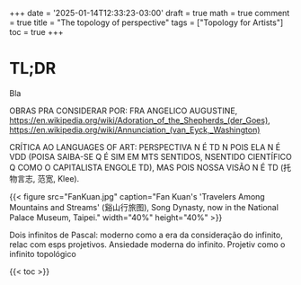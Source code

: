 +++
date = '2025-01-14T12:33:23-03:00'
draft = true
math = true
comment = true
title = "The topology of perspective"
tags = ["Topology for Artists"]
toc = true
+++

# TL;DR

Bla

OBRAS PRA CONSIDERAR POR: FRA ANGELICO AUGUSTINE, https://en.wikipedia.org/wiki/Adoration_of_the_Shepherds_(der_Goes), https://en.wikipedia.org/wiki/Annunciation_(van_Eyck,_Washington)

CRÍTICA AO LANGUAGES OF ART: PERSPECTIVA N É TD N POIS ELA N É VDD (POISA SAIBA-SE Q É SIM EM MTS SENTIDOS, NSENTIDO CIENTÍFICO Q COMO O CAPITALISTA ENGOLE TD), MAS POIS NOSSA VISÃO N É TD (托物言志, 范宽, Klee).

{{< figure src="FanKuan.jpg" caption="Fan Kuan's 'Travelers Among Mountains and Streams' (谿山行旅图), Song Dynasty, now in the National Palace Museum, Taipei." width="40%" height="40%" >}}

Dois infinitos de Pascal: moderno como a era da consideração do infinito, relac com esps projetivos. Ansiedade moderna do infinito. Projetiv como o infinito topológico

{{< toc >}}


